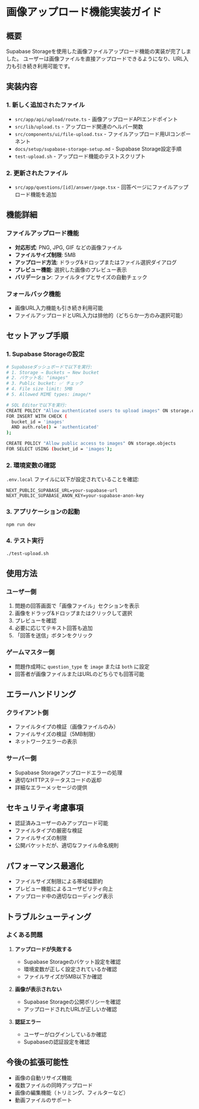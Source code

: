 # 画像アップロード機能実装ガイド

## 概要

Supabase Storageを使用した画像ファイルアップロード機能の実装が完了しました。
ユーザーは画像ファイルを直接アップロードできるようになり、URL入力も引き続き利用可能です。

## 実装内容

### 1. 新しく追加されたファイル

- `src/app/api/upload/route.ts` - 画像アップロードAPIエンドポイント
- `src/lib/upload.ts` - アップロード関連のヘルパー関数
- `src/components/ui/file-upload.tsx` - ファイルアップロード用UIコンポーネント
- `docs/setup/supabase-storage-setup.md` - Supabase Storage設定手順
- `test-upload.sh` - アップロード機能のテストスクリプト

### 2. 更新されたファイル

- `src/app/questions/[id]/answer/page.tsx` - 回答ページにファイルアップロード機能を追加

## 機能詳細

### ファイルアップロード機能
- **対応形式**: PNG, JPG, GIF などの画像ファイル
- **ファイルサイズ制限**: 5MB
- **アップロード方法**: ドラッグ&ドロップまたはファイル選択ダイアログ
- **プレビュー機能**: 選択した画像のプレビュー表示
- **バリデーション**: ファイルタイプとサイズの自動チェック

### フォールバック機能
- 画像URL入力機能も引き続き利用可能
- ファイルアップロードとURL入力は排他的（どちらか一方のみ選択可能）

## セットアップ手順

### 1. Supabase Storageの設定

```bash
# Supabaseダッシュボードで以下を実行:
# 1. Storage → Buckets → New bucket
# 2. バケット名: "images"
# 3. Public bucket: ✅ チェック
# 4. File size limit: 5MB
# 5. Allowed MIME types: image/*

# SQL Editorで以下を実行:
CREATE POLICY "Allow authenticated users to upload images" ON storage.objects
FOR INSERT WITH CHECK (
  bucket_id = 'images' 
  AND auth.role() = 'authenticated'
);

CREATE POLICY "Allow public access to images" ON storage.objects
FOR SELECT USING (bucket_id = 'images');
```

### 2. 環境変数の確認

`.env.local` ファイルに以下が設定されていることを確認:

```env
NEXT_PUBLIC_SUPABASE_URL=your-supabase-url
NEXT_PUBLIC_SUPABASE_ANON_KEY=your-supabase-anon-key
```

### 3. アプリケーションの起動

```bash
npm run dev
```

### 4. テスト実行

```bash
./test-upload.sh
```

## 使用方法

### ユーザー側
1. 問題の回答画面で「画像ファイル」セクションを表示
2. 画像をドラッグ&ドロップまたはクリックして選択
3. プレビューを確認
4. 必要に応じてテキスト回答も追加
5. 「回答を送信」ボタンをクリック

### ゲームマスター側
- 問題作成時に `question_type` を `image` または `both` に設定
- 回答者が画像ファイルまたはURLのどちらでも回答可能

## エラーハンドリング

### クライアント側
- ファイルタイプの検証（画像ファイルのみ）
- ファイルサイズの検証（5MB制限）
- ネットワークエラーの表示

### サーバー側
- Supabase Storageアップロードエラーの処理
- 適切なHTTPステータスコードの返却
- 詳細なエラーメッセージの提供

## セキュリティ考慮事項

- 認証済みユーザーのみアップロード可能
- ファイルタイプの厳密な検証
- ファイルサイズの制限
- 公開バケットだが、適切なファイル命名規則

## パフォーマンス最適化

- ファイルサイズ制限による帯域幅節約
- プレビュー機能によるユーザビリティ向上
- アップロード中の適切なローディング表示

## トラブルシューティング

### よくある問題

1. **アップロードが失敗する**
   - Supabase Storageのバケット設定を確認
   - 環境変数が正しく設定されているか確認
   - ファイルサイズが5MB以下か確認

2. **画像が表示されない**
   - Supabase Storageの公開ポリシーを確認
   - アップロードされたURLが正しいか確認

3. **認証エラー**
   - ユーザーがログインしているか確認
   - Supabaseの認証設定を確認

## 今後の拡張可能性

- 画像の自動リサイズ機能
- 複数ファイルの同時アップロード
- 画像の編集機能（トリミング、フィルターなど）
- 動画ファイルのサポート
